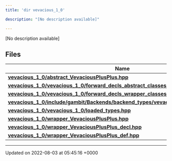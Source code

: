 ```yaml
---
title: 'dir vevacious_1_0'

description: "[No description available]"

---
```







[No description available]

## Files

| Name           |
| -------------- |
| **[vevacious_1_0/abstract_VevaciousPlusPlus.hpp](/documentation/code/darkbit/files/abstract__vevaciousplusplus_8hpp/#file-abstract-vevaciousplusplus.hpp)**  |
| **[vevacious_1_0/vevacious_1_0/forward_decls_abstract_classes.hpp](/documentation/code/darkbit/files/vevacious__1__0_2forward__decls__abstract__classes_8hpp/#file-vevacious-1-0/forward-decls-abstract-classes.hpp)**  |
| **[vevacious_1_0/vevacious_1_0/forward_decls_wrapper_classes.hpp](/documentation/code/darkbit/files/vevacious__1__0_2forward__decls__wrapper__classes_8hpp/#file-vevacious-1-0/forward-decls-wrapper-classes.hpp)**  |
| **[vevacious_1_0/include/gambit/Backends/backend_types/vevacious_1_0/identification.hpp](/documentation/code/darkbit/files/include_2gambit_2backends_2backend__types_2vevacious__1__0_2identification_8hpp/#file-include/gambit/backends/backend-types/vevacious-1-0/identification.hpp)**  |
| **[vevacious_1_0/vevacious_1_0/loaded_types.hpp](/documentation/code/darkbit/files/vevacious__1__0_2loaded__types_8hpp/#file-vevacious-1-0/loaded-types.hpp)**  |
| **[vevacious_1_0/wrapper_VevaciousPlusPlus.hpp](/documentation/code/darkbit/files/wrapper__vevaciousplusplus_8hpp/#file-wrapper-vevaciousplusplus.hpp)**  |
| **[vevacious_1_0/wrapper_VevaciousPlusPlus_decl.hpp](/documentation/code/darkbit/files/wrapper__vevaciousplusplus__decl_8hpp/#file-wrapper-vevaciousplusplus-decl.hpp)**  |
| **[vevacious_1_0/wrapper_VevaciousPlusPlus_def.hpp](/documentation/code/darkbit/files/wrapper__vevaciousplusplus__def_8hpp/#file-wrapper-vevaciousplusplus-def.hpp)**  |






-------------------------------

Updated on 2022-08-03 at 05:45:16 +0000
